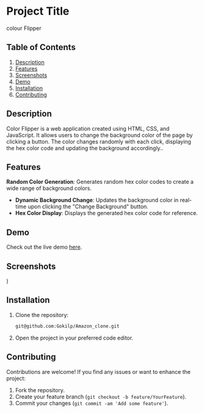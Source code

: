 # Project Title

colour Flipper

## Table of Contents
1. [Description](#description)
2. [Features](#features)
3. [Screenshots](#screenshots)
4. [Demo](#Demo)
5. [Installation](#installation)
6. [Contributing](#contributing)

## Description
Color Flipper is a web application created using HTML, CSS, and JavaScript. It allows users to change the background color of the page by clicking a button. 
The color changes randomly with each click, displaying the hex color code and updating the background accordingly..

## Features


 **Random Color Generation**: Generates random hex color codes to create a wide range of background colors.
- **Dynamic Background Change**: Updates the background color in real-time upon clicking the "Change Background" button.
- **Hex Color Display**: Displays the generated hex color code for reference.



## Demo
Check out the live demo [here]().




## Screenshots
 )


## Installation
1. Clone the repository:
    ```bash
    git@github.com:Gokilp/Amazon_clone.git
    ```
2. Open the project in your preferred code editor.


## Contributing

Contributions are welcome! If you find any issues or want to enhance the project:
1. Fork the repository.
2. Create your feature branch (`git checkout -b feature/YourFeature`).
3. Commit your changes (`git commit -am 'Add some feature'`).
